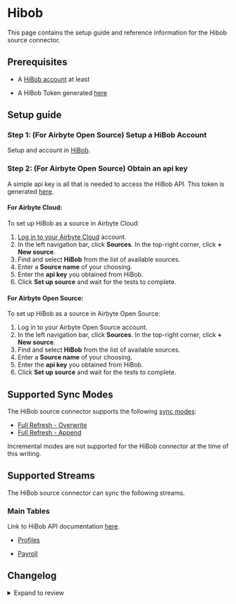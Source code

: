 # Hibob

This page contains the setup guide and reference information for the Hibob source connector.

## Prerequisites

- A [HiBob account](https://www.hibob.com) at least
<!-- env:oss -->
- A HiBob Token generated [here](https://apidocs.hibob.com/reference/getting-started-with-bob-api#test-endpoints)
  <!-- /env:oss -->

## Setup guide

<!-- env:oss -->

### Step 1: (For Airbyte Open Source) Setup a HiBob Account

Setup and account in [HiBob](https://www.hibob.com/). 


### Step 2: (For Airbyte Open Source) Obtain an api key

A simple api key is all that is needed to access the HiBob API. This token is generated [here](https://apidocs.hibob.com/docs/api-service-users#step-1-create-a-new-api-service-user).


#### For Airbyte Cloud:

To set up HiBob as a source in Airbyte Cloud:

1. [Log in to your Airbyte Cloud](https://cloud.airbyte.com/workspaces) account.
2. In the left navigation bar, click **Sources**. In the top-right corner, click **+ New source**.
3. Find and select **HiBob** from the list of available sources.
4. Enter a **Source name** of your choosing.
5. Enter the **api key** you obtained from HiBob.
6. Click **Set up source** and wait for the tests to complete.

<!-- /env:cloud -->

<!-- env:oss -->

#### For Airbyte Open Source:

To set up HiBob as a source in Airbyte Open Source:

1. Log in to your Airbyte Open Source account.
2. In the left navigation bar, click **Sources**. In the top-right corner, click **+ New source**.
3. Find and select **HiBob** from the list of available sources.
4. Enter a **Source name** of your choosing.
5. Enter the **api key** you obtained from HiBob.
6. Click **Set up source** and wait for the tests to complete.

<!-- /env:oss -->

## Supported Sync Modes

The HiBob source connector supports the following [sync modes](https://docs.airbyte.com/cloud/core-concepts#connection-sync-modes):

- [Full Refresh - Overwrite](https://docs.airbyte.com/understanding-airbyte/connections/full-refresh-overwrite/)
- [Full Refresh - Append](https://docs.airbyte.com/understanding-airbyte/connections/full-refresh-append)

Incremental modes are not supported for the HiBob connector at the time of this writing.

## Supported Streams

The HiBob source connector can sync the following streams.

### Main Tables

Link to HiBob API documentation [here](https://apidocs.hibob.com/docs/).

- [Profiles](https://apidocs.hibob.com/reference/get_profiles)

- [Payroll](https://apidocs.hibob.com/reference/get_payroll-history)


## Changelog

<details>
  <summary>Expand to review</summary>

| Version  | Date       | Pull Request                                             | Subject                                                                                                                              |
|:---------|:-----------|:---------------------------------------------------------|:-------------------------------------------------------------------------------------------------------------------------------------|
| 0.2.16 | 2025-03-10 | [55674](https://github.com/airbytehq/airbyte/pull/55674) | Change check stream from payrolls to profiles |
| 0.2.15 | 2025-03-08 | [55484](https://github.com/airbytehq/airbyte/pull/55484) | Update dependencies |
| 0.2.14 | 2025-03-01 | [54742](https://github.com/airbytehq/airbyte/pull/54742) | Update dependencies |
| 0.2.13 | 2025-02-22 | [54314](https://github.com/airbytehq/airbyte/pull/54314) | Update dependencies |
| 0.2.12 | 2025-02-15 | [53809](https://github.com/airbytehq/airbyte/pull/53809) | Update dependencies |
| 0.2.11 | 2025-02-08 | [53265](https://github.com/airbytehq/airbyte/pull/53265) | Update dependencies |
| 0.2.10 | 2025-02-01 | [52737](https://github.com/airbytehq/airbyte/pull/52737) | Update dependencies |
| 0.2.9 | 2025-01-25 | [52220](https://github.com/airbytehq/airbyte/pull/52220) | Update dependencies |
| 0.2.8 | 2025-01-18 | [51802](https://github.com/airbytehq/airbyte/pull/51802) | Update dependencies |
| 0.2.7 | 2025-01-11 | [51201](https://github.com/airbytehq/airbyte/pull/51201) | Update dependencies |
| 0.2.6 | 2024-12-28 | [50628](https://github.com/airbytehq/airbyte/pull/50628) | Update dependencies |
| 0.2.5 | 2024-12-21 | [50132](https://github.com/airbytehq/airbyte/pull/50132) | Update dependencies |
| 0.2.4 | 2024-12-14 | [49595](https://github.com/airbytehq/airbyte/pull/49595) | Update dependencies |
| 0.2.3 | 2024-12-12 | [49240](https://github.com/airbytehq/airbyte/pull/49240) | Update dependencies |
| 0.2.2 | 2024-12-11 | [48972](https://github.com/airbytehq/airbyte/pull/48972) | Starting with this version, the Docker image is now rootless. Please note that this and future versions will not be compatible with Airbyte versions earlier than 0.64 |
| 0.2.1 | 2024-10-28 | [47672](https://github.com/airbytehq/airbyte/pull/47672) | Update dependencies |
| 0.2.0 | 2024-08-21 | [44542](https://github.com/airbytehq/airbyte/pull/44542) | Refactor connector to manifest-only format |
| 0.1.3 | 2024-08-17 | [44298](https://github.com/airbytehq/airbyte/pull/44298) | Update dependencies |
| 0.1.2 | 2024-08-12 | [43853](https://github.com/airbytehq/airbyte/pull/43853) | Update dependencies |
| 0.1.1 | 2024-08-10 | [43519](https://github.com/airbytehq/airbyte/pull/43519) | Update dependencies |
| 0.1.0 | 2024-08-06 | [43336](https://github.com/airbytehq/airbyte/pull/43336) | New Source: HiBob |
</details>
